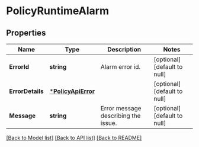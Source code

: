 # PolicyRuntimeAlarm

## Properties
Name | Type | Description | Notes
------------ | ------------- | ------------- | -------------
**ErrorId** | **string** | Alarm error id. | [optional] [default to null]
**ErrorDetails** | [***PolicyApiError**](PolicyApiError.md) |  | [optional] [default to null]
**Message** | **string** | Error message describing the issue. | [optional] [default to null]

[[Back to Model list]](../README.md#documentation-for-models) [[Back to API list]](../README.md#documentation-for-api-endpoints) [[Back to README]](../README.md)

